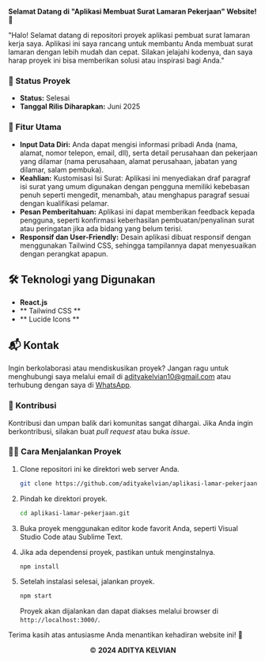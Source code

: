**Selamat Datang di "Aplikasi Membuat Surat Lamaran Pekerjaan" Website! 🚀**

"Halo! Selamat datang di repositori proyek aplikasi pembuat surat lamaran kerja saya. Aplikasi ini saya rancang untuk membantu Anda membuat surat lamaran dengan lebih mudah dan cepat. Silakan jelajahi kodenya, dan saya harap proyek ini bisa memberikan solusi atau inspirasi bagi Anda."

### 🚧 Status Proyek

- **Status:** Selesai
- **Tanggal Rilis Diharapkan:** Juni 2025

### 🚀 Fitur Utama

- **Input Data Diri:** Anda dapat mengisi informasi pribadi Anda (nama, alamat, nomor telepon, email, dll), serta detail perusahaan dan pekerjaan yang dilamar (nama perusahaan, alamat perusahaan, jabatan yang dilamar, salam pembuka).
- **Keahlian:** Kustomisasi Isi Surat: Aplikasi ini menyediakan draf paragraf isi surat yang umum digunakan dengan pengguna memiliki kebebasan penuh seperti mengedit, menambah, atau menghapus paragraf sesuai dengan kualifikasi pelamar.
- **Pesan Pemberitahuan:** Aplikasi ini dapat memberikan feedback kepada pengguna, seperti konfirmasi keberhasilan pembuatan/penyalinan surat atau peringatan jika ada bidang yang belum terisi.
- **Responsif dan User-Friendly:** Desain aplikasi dibuat responsif dengan menggunakan Tailwind CSS, sehingga tampilannya dapat menyesuaikan dengan perangkat apapun.

## 🛠️ Teknologi yang Digunakan

- <b> React.js </b>
- ** Tailwind CSS **
- ** Lucide Icons **

## 📬 Kontak

Ingin berkolaborasi atau mendiskusikan proyek? Jangan ragu untuk menghubungi saya melalui email di [adityakelvian10@gmail.com](mailto:adityakelvian10@gmail.com) atau terhubung dengan saya di [WhatsApp](https://wa.me/+6285712978343).

### 🙏 Kontribusi

Kontribusi dan umpan balik dari komunitas sangat dihargai. Jika Anda ingin berkontribusi, silakan buat _pull request_ atau buka _issue_.

### 👨‍💻 Cara Menjalankan Proyek

1. Clone repositori ini ke direktori web server Anda.

   ```bash
   git clone https://github.com/adityakelvian/aplikasi-lamar-pekerjaan.git
   ```
   
2. Pindah ke direktori proyek.

   ```bash
   cd aplikasi-lamar-pekerjaan.git
   ```

3. Buka proyek menggunakan editor kode favorit Anda, seperti Visual Studio Code atau Sublime Text.

4. Jika ada dependensi proyek, pastikan untuk menginstalnya.

   ```bash
   npm install
   ```

5. Setelah instalasi selesai, jalankan proyek.

   ```bash
   npm start
   ```

   Proyek akan dijalankan dan dapat diakses melalui browser di `http://localhost:3000/`.

Terima kasih atas antusiasme Anda menantikan kehadiran website ini! 🙌

<div align="center">
  &copy; <b>2024 ADITYA KELVIAN</b>
</div>
